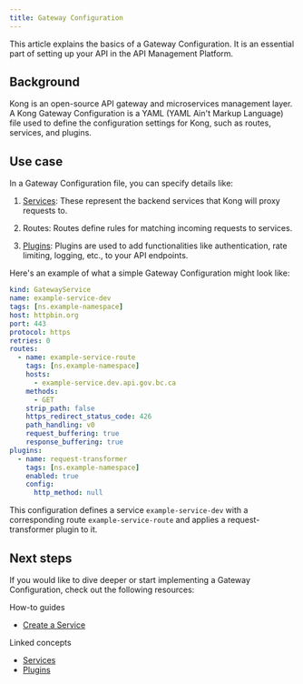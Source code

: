 ```yaml
---
title: Gateway Configuration
---
```


This article explains the basics of a Gateway Configuration. It is an essential part of setting up your API in the API Management Platform.

## Background

Kong is an open-source API gateway and microservices management layer. A Kong Gateway Configuration is a YAML (YAML Ain't Markup Language) file used to define the configuration settings for Kong, such as routes, services, and plugins.

## Use case

In a Gateway Configuration file, you can specify details like:

1. [Services](/concepts/services.md): These represent the backend services that Kong will proxy requests to.

2. Routes: Routes define rules for matching incoming requests to services.

3. [Plugins](/concepts/plugins.md): Plugins are used to add functionalities like authentication, rate limiting, logging, etc., to your API endpoints.


Here's an example of what a simple Gateway Configuration might look like:

```yaml
kind: GatewayService
name: example-service-dev
tags: [ns.example-namespace]
host: httpbin.org
port: 443
protocol: https
retries: 0
routes:
  - name: example-service-route
    tags: [ns.example-namespace]
    hosts:
      - example-service.dev.api.gov.bc.ca
    methods:
      - GET
    strip_path: false
    https_redirect_status_code: 426
    path_handling: v0
    request_buffering: true
    response_buffering: true
plugins:
  - name: request-transformer
    tags: [ns.example-namespace]
    enabled: true
    config:
      http_method: null
```

This configuration defines a service `example-service-dev` with a corresponding route `example-service-route` and applies a request-transformer plugin to it.

## Next steps

If you would like to dive deeper or start implementing a Gateway Configuration, check out the
following resources:

How-to guides

- [Create a Service](/how-to/create-gateway-service.md)

Linked concepts

- [Services](/concepts/services.md)
- [Plugins](/concepts/plugins.md)

